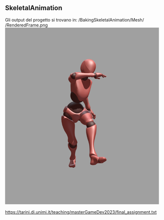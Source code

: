 ## SkeletalAnimation

Gli output del progetto si trovano in:
/BakingSkeletalAnimation/Mesh/
/RenderedFrame.png
![render](/RenderedFrame.png)

https://tarini.di.unimi.it/teaching/masterGameDev2023/final_assignment.txt
